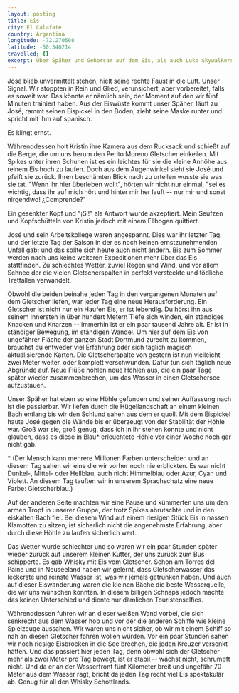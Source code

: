 ```yaml
---
layout: posting
title: Eis
city: El Calafate
country: Argentina
longitude: -72.270508
latitude: -50.340214
travelled: {}
excerpt: Über Späher und Gehorsam auf dem Eis, als auch Luke Skywalkers Eishöhle und Whisky on the rocks.
---
```


José blieb unvermittelt stehen, hielt seine rechte Faust in die Luft. Unser Signal. Wir stoppten in Reih und Glied, verunsichert, aber vorbereitet, falls es soweit war. Das könnte er nämlich sein, der Moment auf den wir fünf Minuten trainiert haben. Aus der Eiswüste kommt unser Späher, läuft zu José, rammt seinen Eispickel in den Boden, zieht seine Maske runter und spricht mit ihm auf spanisch. 

Es klingt ernst.

Währenddessen holt Kristin ihre Kamera aus dem Rucksack und schießt auf die Berge, die um uns herum den Perito Moreno Gletscher einkeilen. Mit Spikes unter ihren Schuhen ist es ein leichtes für sie die kleine Anhöhe aus reinem Eis hoch zu laufen. Doch aus dem Augenwinkel sieht sie José und pfeift sie zurück. Ihren beschämten Blick nach zu urteilen wusste sie was sie tat. "Wenn ihr hier überleben wollt", hörten wir nicht nur einmal, "sei es wichtig, dass ihr auf mich hört und hinter mir her lauft -- nur mir und sonst nirgendwo! ¿Comprende?"

Ein gesenkter Kopf und "¡Sí!" als Antwort wurde akzeptiert. Mein Seufzen und Kopfschütteln von Kristin jedoch mit einem Ellbogen quittiert.

José und sein Arbeitskollege waren angespannt. Dies war ihr letzter Tag, und der letzte Tag der Saison in der es noch keinen ernstzunehmenden Unfall gab; und das sollte sich heute auch nicht ändern. Bis zum Sommer werden nach uns keine weiteren Expeditionen mehr über das Eis stattfinden. Zu schlechtes Wetter, zuviel Regen und Wind, und vor allem Schnee der die vielen Gletscherspalten in perfekt versteckte und tödliche Tretfallen verwandelt.

Obwohl die beiden beinahe jeden Tag in den vergangenen Monaten auf dem Gletscher liefen, war jeder Tag eine neue Herausforderung. Ein Gletscher ist nicht nur ein Haufen Eis, er ist lebendig. Du hörst ihn aus seinem Innersten in über hundert Metern Tiefe sich winden, ein ständiges Knacken und Knarzen -- immerhin ist er ein paar tausend Jahre alt. Er ist in ständiger Bewegung, im ständigen Wandel. Um hier auf dem Eis von ungefährer Fläche der ganzen Stadt Dortmund zurecht zu kommen, brauchst du entweder viel Erfahrung oder sich täglich magisch aktualisierende Karten. Die Gletscherspalte von gestern ist nun vielleicht zwei Meter weiter, oder komplett verschwunden. Dafür tun sich täglich neue Abgründe auf. Neue Flüße höhlen neue Höhlen aus, die ein paar Tage später wieder zusammenbrechen, um das Wasser in einen Gletschersee aufzustauen. 

Unser Späher hat eben so eine Höhle gefunden und seiner Auffassung nach ist die passierbar. Wir liefen durch die Hügellandschaft an einem kleinen Bach entlang bis wir den Schlund sahen aus dem er quoll. Mit dem Eispickel haute José gegen die Wände bis er überzeugt von der Stabilität der Höhle war. Groß war sie, groß genug, dass ich in ihr stehen konnte und nicht glauben, dass es diese in Blau\* erleuchtete Höhle vor einer Woche noch gar nicht gab. 

\* (Der Mensch kann mehrere Millionen Farben unterscheiden und an diesem Tag sahen wir eine die wir vorher noch nie erblickten. Es war nicht Dunkel-, Mittel- oder Hellblau, auch nicht Himmelblau oder Azur, Cyan und Violett. An diesem Tag tauften wir in unserem Sprachschatz eine neue Farbe: Gletscherblau.)

Auf der anderen Seite machten wir eine Pause und kümmerten uns um den armen Tropf in unserer Gruppe, der trotz Spikes abrutschte und in den eiskalten Bach fiel. Bei diesem Wind auf einem riesigen Stück Eis in nassen Klamotten zu sitzen, ist sicherlich nicht die angenehmste Erfahrung, aber durch diese Höhle zu laufen sicherlich wert.

Das Wetter wurde schlechter und so waren wir ein paar Stunden später wieder zurück auf unserem kleinen Kutter, der uns zurück zum Bus schipperte. Es gab Whisky mit Eis vom Gletscher. Schon am Torres del Paine und in Neuseeland haben wir gelernt, dass Gletscherwasser das leckerste und reinste Wasser ist, was wir jemals getrunken haben. Und auch auf dieser Eiswanderung waren die kleinen Bäche die beste Wasserquelle, die wir uns wünschen konnten. In diesem billigen Schnaps jedoch machte das keinen Unterschied und diente nur dämlichen Touristenselfies.

Währenddessen fuhren wir an dieser weißen Wand vorbei, die sich senkrecht aus dem Wasser hob und vor der die anderen Schiffe wie kleine Spielzeuge aussahen. Wir waren uns nicht sicher, ob wir mit einem Schiff so nah an diesen Gletscher fahren wollen würden. Vor ein paar Stunden sahen wir noch riesige Eisbrocken in die See brechen, die jeden Kreuzer versenkt hätten. Und das passiert hier jeden Tag, denn obwohl sich der Gletscher mehr als zwei Meter pro Tag bewegt, ist er stabil -- wächst nicht, schrumpft nicht. Und da er an der Wasserfront fünf Kilometer breit und ungefähr 70 Meter aus dem Wasser ragt, bricht da jeden Tag recht viel Eis spektakulär ab. Genug für all den Whisky Schottlands.
